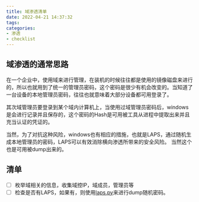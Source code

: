 ```yaml
---
title: 域渗透清单
date: 2022-04-21 14:37:32
tags:
categories:
- 渗透
- checklist
---
```


## 域渗透的通常思路

在一个企业中，使用域来进行管理，在装机的时候往往都是使用的镜像磁盘来进行的，所以也就用到了统一的管理员密码，这个密码是很少有机会改变的。当知道了一台设备的本地管理员密码，往往也就意味着大部分设备都可用登录了。

其次域管理员要登录到某个域内计算机上，当使用过域管理员密码后，windows是会进行记录并且保存的，这个密码的Hash是可用被工具从进程中提取出来并且充当认证的凭证的。

当然，为了对抗这种风险，windows也有相应的措施，也就是LAPS，通过随机生成本地管理员的密码，LAPS可以有效消除横向渗透所带来的安全风险。
当然这个也是可用被dump出来的。


## 清单

- [ ] 枚举域相关的信息，收集域控IP，域成员，管理员等
- [ ] 检查是否有LAPS，如果有，则使用[laps.py](https://github.com/n00py/LAPSDumper/blob/main/laps.py)来进行dump随机密码。